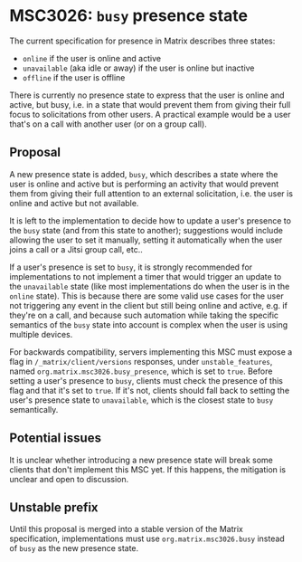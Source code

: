 # MSC3026: `busy` presence state

The current specification for presence in Matrix describes three states:

* `online` if the user is online and active
* `unavailable` (aka idle or away) if the user is online but inactive
* `offline` if the user is offline

There is currently no presence state to express that the user is online and
active, but busy, i.e. in a state that would prevent them from giving their full
focus to solicitations from other users. A practical example would be a user
that's on a call with another user (or on a group call).


## Proposal

A new presence state is added, `busy`, which describes a state where the user is
online and active but is performing an activity that would prevent them from
giving their full attention to an external solicitation, i.e. the user is online
and active but not available.

It is left to the implementation to decide how to update a user's presence to
the `busy` state (and from this state to another); suggestions would include
allowing the user to set it manually, setting it automatically when the user
joins a call or a Jitsi group call, etc..

If a user's presence is set to `busy`, it is strongly recommended for
implementations to not implement a timer that would trigger an update to the
`unavailable` state (like most implementations do when the user is in the
`online` state). This is because there are some valid use cases for the user not
triggering any event in the client but still being online and active, e.g. if
they're on a call, and because such automation while taking the specific
semantics of the `busy` state into account is complex when the user is using
multiple devices.

For backwards compatibility, servers implementing this MSC must expose a flag in
`/_matrix/client/versions` responses, under `unstable_features`, named
`org.matrix.msc3026.busy_presence`, which is set to `true`. Before setting a
user's presence to `busy`, clients must check the presence of this flag and that
it's set to `true`. If it's not, clients should fall back to setting the user's
presence state to `unavailable`, which is the closest state to `busy`
semantically.


## Potential issues

It is unclear whether introducing a new presence state will break some clients
that don't implement this MSC yet. If this happens, the mitigation is unclear
and open to discussion.


## Unstable prefix

Until this proposal is merged into a stable version of the Matrix specification,
implementations must use `org.matrix.msc3026.busy` instead of `busy` as the new
presence state.
